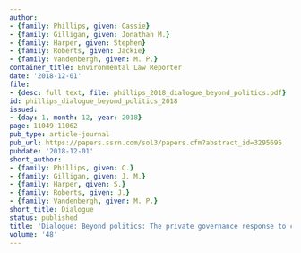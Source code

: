 ```yaml
---
author:
- {family: Phillips, given: Cassie}
- {family: Gilligan, given: Jonathan M.}
- {family: Harper, given: Stephen}
- {family: Roberts, given: Jackie}
- {family: Vandenbergh, given: M. P.}
container_title: Environmental Law Reporter
date: '2018-12-01'
file:
- {desc: full text, file: phillips_2018_dialogue_beyond_politics.pdf}
id: phillips_dialogue_beyond_politics_2018
issued:
- {day: 1, month: 12, year: 2018}
page: 11049-11062
pub_type: article-journal
pub_url: https://papers.ssrn.com/sol3/papers.cfm?abstract_id=3295695
pubdate: '2018-12-01'
short_author:
- {family: Phillips, given: C.}
- {family: Gilligan, given: J. M.}
- {family: Harper, given: S.}
- {family: Roberts, given: J.}
- {family: Vandenbergh, given: M. P.}
short_title: Dialogue
status: published
title: 'Dialogue: Beyond politics: The private governance response to climate change'
volume: '48'
---
```

